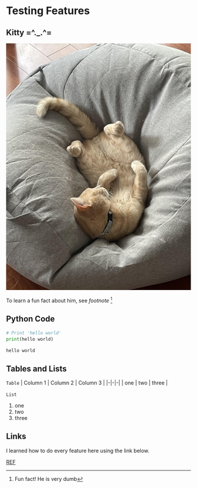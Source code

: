 # Testing Features
## Kitty =^._.^=
![Image](images/shmuss.jpg)

To learn a fun fact about him, see *footnote* [^1]

## Python Code
```python
# Print 'hello world'
print(hello world)
```

    hello world 

## Tables and Lists 
`Table`
| Column 1 | Column 2 | Column 3 |
|-|-|-|
| one | two | three |

`List`
1. one
2. two
3. three
[^1]: Fun fact! He is very dumb 

## Links
I learned how to do every feature here using the link below.

[REF](https://www.markdownguide.org/cheat-sheet/)
